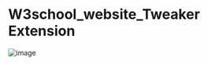 # W3school_website_Tweaker Extension


![image](https://user-images.githubusercontent.com/83577193/143777516-8e195b58-2fa1-404a-9986-c0cd3e2ac5cd.png)
